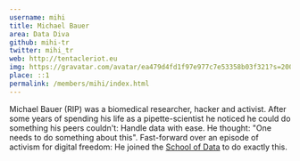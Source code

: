 ```yaml
---
username: mihi
title: Michael Bauer
area: Data Diva
github: mihi-tr
twitter: mihi_tr
web: http://tentacleriot.eu
img: https://gravatar.com/avatar/ea479d4fd1f97e977c7e53358b03f321?s=200x200
place: ::1
permalink: /members/mihi/index.html
---
```


Michael Bauer (RIP) was a biomedical researcher, hacker and activist. After some
years of spending his life as a pipette-scientist he noticed he could do
something his peers couldn't: Handle data with ease. He thought: "One
needs to do something about this". Fast-forward over an episode of activism
for digital freedom: He joined the [School of Data](http://schoolofdata.org) to do exactly this.
